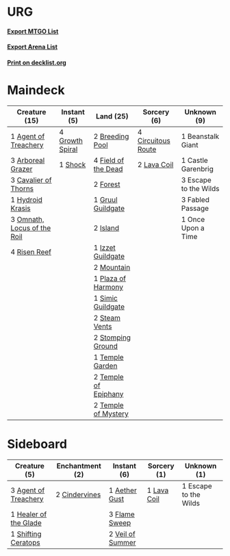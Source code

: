 # URG

#### [Export MTGO List](../collection/URG/URG.txt)
#### [Export Arena List](../collection/URG/URG_arena.txt)
#### [Print on decklist.org](http://decklist.org/?deckmain=1%09Agent%20of%20Treachery%0A3%09Arboreal%20Grazer%0A1%09Beanstalk%20Giant%0A2%09Breeding%20Pool%0A1%09Castle%20Garenbrig%0A3%09Cavalier%20of%20Thorns%0A4%09Circuitous%20Route%0A3%09Escape%20to%20the%20Wilds%0A3%09Fabled%20Passage%0A4%09Field%20of%20the%20Dead%0A2%09Forest%0A4%09Growth%20Spiral%0A1%09Gruul%20Guildgate%0A1%09Hydroid%20Krasis%0A2%09Island%0A1%09Izzet%20Guildgate%0A2%09Lava%20Coil%0A2%09Mountain%0A3%09Omnath,%20Locus%20of%20the%20Roil%0A1%09Once%20Upon%20a%20Time%0A1%09Plaza%20of%20Harmony%0A4%09Risen%20Reef%0A1%09Shock%0A1%09Simic%20Guildgate%0A2%09Steam%20Vents%0A2%09Stomping%20Ground%0A1%09Temple%20Garden%0A2%09Temple%20of%20Epiphany%0A2%09Temple%20of%20Mystery&deckside=1%09Aether%20Gust%0A3%09Agent%20of%20Treachery%0A2%09Cindervines%0A1%09Escape%20to%20the%20Wilds%0A3%09Flame%20Sweep%0A1%09Healer%20of%20the%20Glade%0A1%09Lava%20Coil%0A1%09Shifting%20Ceratops%0A2%09Veil%20of%20Summer)
# Maindeck

|                                            Creature (15)                                             |                                       Instant (5)                                        |                                           Land (25)                                           |                                         Sorcery (6)                                         |     Unknown (9)     |
|------------------------------------------------------------------------------------------------------|------------------------------------------------------------------------------------------|-----------------------------------------------------------------------------------------------|---------------------------------------------------------------------------------------------|---------------------|
|1 [Agent of Treachery](http://gatherer.wizards.com/Pages/Card/Details.aspx?multiverseid=466797)       |4 [Growth Spiral](http://gatherer.wizards.com/Pages/Card/Details.aspx?multiverseid=457322)|2 [Breeding Pool](http://gatherer.wizards.com/Pages/Card/Details.aspx?multiverseid=97088)      |4 [Circuitous Route](http://gatherer.wizards.com/Pages/Card/Details.aspx?multiverseid=452875)|1 Beanstalk Giant    |
|3 [Arboreal Grazer](http://gatherer.wizards.com/Pages/Card/Details.aspx?multiverseid=461076)          |1 [Shock](http://gatherer.wizards.com/Pages/Card/Details.aspx?multiverseid=129732)        |4 [Field of the Dead](http://gatherer.wizards.com/Pages/Card/Details.aspx?multiverseid=467001) |2 [Lava Coil](http://gatherer.wizards.com/Pages/Card/Details.aspx?multiverseid=452858)       |1 Castle Garenbrig   |
|3 [Cavalier of Thorns](http://gatherer.wizards.com/Pages/Card/Details.aspx?multiverseid=466921)       |                                                                                          |2 [Forest](http://gatherer.wizards.com/Pages/Card/Details.aspx?multiverseid=439860)            |                                                                                             |3 Escape to the Wilds|
|1 [Hydroid Krasis](http://gatherer.wizards.com/Pages/Card/Details.aspx?multiverseid=457327)           |                                                                                          |1 [Gruul Guildgate](http://gatherer.wizards.com/Pages/Card/Details.aspx?multiverseid=376359)   |                                                                                             |3 Fabled Passage     |
|3 [Omnath, Locus of the Roil](http://gatherer.wizards.com/Pages/Card/Details.aspx?multiverseid=466970)|                                                                                          |2 [Island](http://gatherer.wizards.com/Pages/Card/Details.aspx?multiverseid=439857)            |                                                                                             |1 Once Upon a Time   |
|4 [Risen Reef](http://gatherer.wizards.com/Pages/Card/Details.aspx?multiverseid=466971)               |                                                                                          |1 [Izzet Guildgate](http://gatherer.wizards.com/Pages/Card/Details.aspx?multiverseid=376378)   |                                                                                             |                     |
|                                                                                                      |                                                                                          |2 [Mountain](http://gatherer.wizards.com/Pages/Card/Details.aspx?multiverseid=439859)          |                                                                                             |                     |
|                                                                                                      |                                                                                          |1 [Plaza of Harmony](http://gatherer.wizards.com/Pages/Card/Details.aspx?multiverseid=457398)  |                                                                                             |                     |
|                                                                                                      |                                                                                          |1 [Simic Guildgate](http://gatherer.wizards.com/Pages/Card/Details.aspx?multiverseid=376500)   |                                                                                             |                     |
|                                                                                                      |                                                                                          |2 [Steam Vents](http://gatherer.wizards.com/Pages/Card/Details.aspx?multiverseid=405109)       |                                                                                             |                     |
|                                                                                                      |                                                                                          |2 [Stomping Ground](http://gatherer.wizards.com/Pages/Card/Details.aspx?multiverseid=405110)   |                                                                                             |                     |
|                                                                                                      |                                                                                          |1 [Temple Garden](http://gatherer.wizards.com/Pages/Card/Details.aspx?multiverseid=405112)     |                                                                                             |                     |
|                                                                                                      |                                                                                          |2 [Temple of Epiphany](http://gatherer.wizards.com/Pages/Card/Details.aspx?multiverseid=442808)|                                                                                             |                     |
|                                                                                                      |                                                                                          |2 [Temple of Mystery](http://gatherer.wizards.com/Pages/Card/Details.aspx?multiverseid=373571) |                                                                                             |                     |


# Sideboard

|                                          Creature (5)                                          |                                    Enchantment (2)                                     |                                        Instant (6)                                        |                                     Sorcery (1)                                      |     Unknown (1)     |
|------------------------------------------------------------------------------------------------|----------------------------------------------------------------------------------------|-------------------------------------------------------------------------------------------|--------------------------------------------------------------------------------------|---------------------|
|3 [Agent of Treachery](http://gatherer.wizards.com/Pages/Card/Details.aspx?multiverseid=466797) |2 [Cindervines](http://gatherer.wizards.com/Pages/Card/Details.aspx?multiverseid=457305)|1 [Aether Gust](http://gatherer.wizards.com/Pages/Card/Details.aspx?multiverseid=466796)   |1 [Lava Coil](http://gatherer.wizards.com/Pages/Card/Details.aspx?multiverseid=452858)|1 Escape to the Wilds|
|1 [Healer of the Glade](http://gatherer.wizards.com/Pages/Card/Details.aspx?multiverseid=466930)|                                                                                        |3 [Flame Sweep](http://gatherer.wizards.com/Pages/Card/Details.aspx?multiverseid=466893)   |                                                                                      |                     |
|1 [Shifting Ceratops](http://gatherer.wizards.com/Pages/Card/Details.aspx?multiverseid=466948)  |                                                                                        |2 [Veil of Summer](http://gatherer.wizards.com/Pages/Card/Details.aspx?multiverseid=466952)|                                                                                      |                     |

